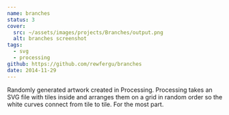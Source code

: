 ```yaml
---
name: branches
status: 3
cover:
  src: ~/assets/images/projects/Branches/output.png
  alt: branches screenshot
tags:
  - svg
  - processing
github: https://github.com/rewfergu/branches
date: 2014-11-29
---
```


Randomly generated artwork created in Processing. Processing takes an SVG file with tiles inside and arranges them on a grid in random order so the white curves connect from tile to tile. For the most part.
